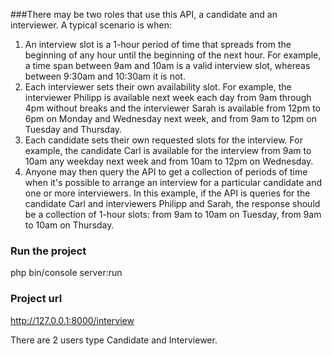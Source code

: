 ###There may be two roles that use this API, a candidate and an interviewer. A typical scenario
is when:
1. An interview slot is a 1-hour period of time that spreads from the beginning of any hour until
the beginning of the next hour. For example, a time span between 9am and 10am is a valid
interview slot, whereas between 9:30am and 10:30am it is not.
2. Each interviewer sets their own availability slot. For example, the interviewer Philipp is
available next week each day from 9am through 4pm without breaks and the interviewer Sarah
is available from 12pm to 6pm on Monday and Wednesday next week, and from 9am to 12pm
on Tuesday and Thursday.
3. Each candidate sets their own requested slots for the interview. For example, the candidate
Carl is available for the interview from 9am to 10am any weekday next week and from 10am
to 12pm on Wednesday.
4. Anyone may then query the API to get a collection of periods of time when it's possible to
arrange an interview for a particular candidate and one or more interviewers. In this example,
if the API is queries for the candidate Carl and interviewers Philipp and Sarah, the response
should be a collection of 1-hour slots: from 9am to 10am on Tuesday, from 9am to 10am on
Thursday.

### Run the project
php bin/console server:run

### Project url
http://127.0.0.1:8000/interview

There are 2 users type Candidate and Interviewer.
